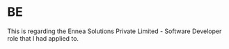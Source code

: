 # BE
 This is regarding the Ennea Solutions Private Limited - Software Developer role that I had applied to.
